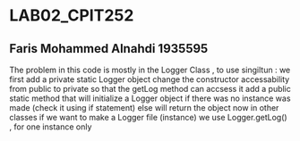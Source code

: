 # LAB02_CPIT252
Faris Mohammed Alnahdi
1935595
----------------------

The problem in this code is mostly in the Logger Class , to use singiltun :
we first add a private static Logger object
change the constructor accessability from public to private so that the getLog method can accsess it
add a public static method that will initialize a Logger object if there was no instance was made (check it using if statement)  else will return the object
now in other classes if we want to make a Logger file (instance) we use Logger.getLog() , for one instance only
